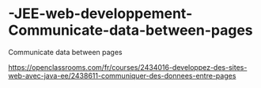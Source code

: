 # -JEE-web-developpement-Communicate-data-between-pages
Communicate data between pages

https://openclassrooms.com/fr/courses/2434016-developpez-des-sites-web-avec-java-ee/2438611-communiquer-des-donnees-entre-pages
